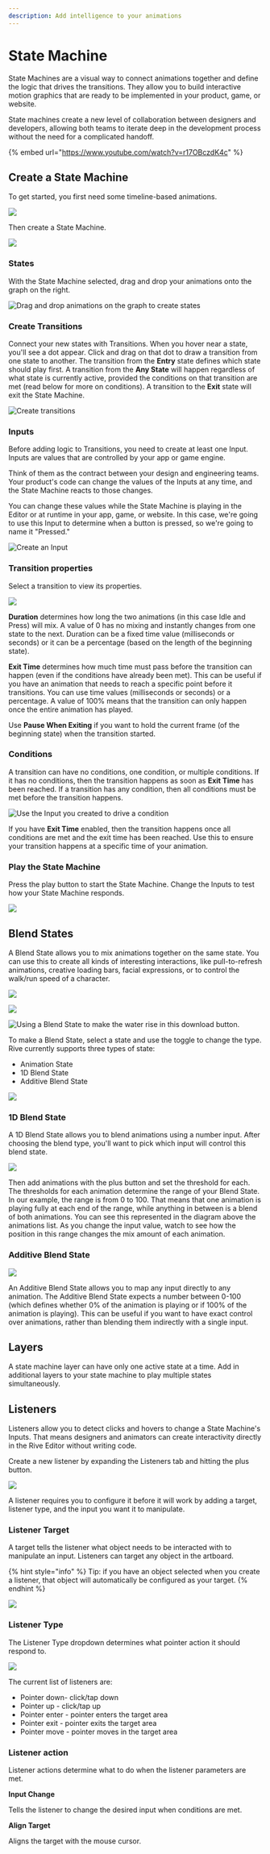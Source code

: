 ```yaml
---
description: Add intelligence to your animations
---
```


# State Machine

State Machines are a visual way to connect animations together and define the logic that drives the transitions. They allow you to build interactive motion graphics that are ready to be implemented in your product, game, or website.

State machines create a new level of collaboration between designers and developers, allowing both teams to iterate deep in the development process without the need for a complicated handoff.

{% embed url="https://www.youtube.com/watch?v=r17OBczdK4c" %}

## Create a State Machine

To get started, you first need some timeline-based animations.

![](../.gitbook/assets/screen-shot-2021-04-02-at-7.02.56-pm.png)

Then create a State Machine.

![](../.gitbook/assets/screen-shot-2021-04-02-at-7.03.33-pm.png)

### States

With the State Machine selected, drag and drop your animations onto the graph on the right.

![Drag and drop animations on the graph to create states](../.gitbook/assets/2021-04-02-19.06.19.gif)

### Create Transitions

Connect your new states with Transitions. When you hover near a state, you'll see a dot appear. Click and drag on that dot to draw a transition from one state to another. The transition from the **Entry** state defines which state should play first. A transition from the **Any State** will happen regardless of what state is currently active, provided the conditions on that transition are met (read below for more on conditions). A transition to the **Exit** state will exit the State Machine.

![Create transitions](../.gitbook/assets/2021-04-02-19.11.06.gif)

### Inputs

Before adding logic to Transitions, you need to create at least one Input. Inputs are values that are controlled by your app or game engine.

Think of them as the contract between your design and engineering teams. Your product's code can change the values of the Inputs at any time, and the State Machine reacts to those changes.

You can change these values while the State Machine is playing in the Editor or at runtime in your app, game, or website. In this case, we're going to use this Input to determine when a button is pressed, so we're going to name it "Pressed."

![Create an Input](../.gitbook/assets/2021-04-02-20.04.07.gif)

### Transition properties

Select a transition to view its properties.

![](../.gitbook/assets/2021-04-02-20.10.48.gif)

**Duration** determines how long the two animations (in this case Idle and Press) will mix. A value of 0 has no mixing and instantly changes from one state to the next. Duration can be a fixed time value (milliseconds or seconds) or it can be a percentage (based on the length of the beginning state).&#x20;

**Exit Time** determines how much time must pass before the transition can happen (even if the conditions have already been met). This can be useful if you have an animation that needs to reach a specific point before it transitions. You can use time values (milliseconds or seconds) or a percentage. A value of 100% means that the transition can only happen once the entire animation has played.

Use **Pause When Exiting** if you want to hold the current frame (of the beginning state) when the transition started.

### Conditions

A transition can have no conditions, one condition, or multiple conditions. If it has no conditions, then the transition happens as soon as **Exit Time** has been reached. If a transition has any condition, then all conditions must be met before the transition happens.

![Use the Input you created to drive a condition](../.gitbook/assets/2021-04-02-20.33.12.gif)

If you have **Exit Time** enabled, then the transition happens once all conditions are met and the exit time has been reached. Use this to ensure your transition happens at a specific time of your animation.

### Play the State Machine

Press the play button to start the State Machine. Change the Inputs to test how your State Machine responds.

![](../.gitbook/assets/2021-04-02-20.45.15.gif)

## Blend States

A Blend State allows you to mix animations together on the same state. You can use this to create all kinds of interesting interactions, like pull-to-refresh animations, creative loading bars, facial expressions, or to control the walk/run speed of a character.

![](https://public.rive.app/help/1d\_blend.gif)

![](https://public.rive.app/help/1d\_blend.gif)

![Using a Blend State to make the water rise in this download button.](../.gitbook/assets/liquid\_download.gif)

To make a Blend State, select a state and use the toggle to change the type. Rive currently supports three types of state:

* Animation State
* 1D Blend State
* Additive Blend State

![](../.gitbook/assets/blend\_states.gif)

### 1D Blend State

A 1D Blend State allows you to blend animations using a number input. After choosing the blend type, you'll want to pick which input will control this blend state.

![](../.gitbook/assets/1d\_blend.gif)

Then add animations with the plus button and set the threshold for each. The thresholds for each animation determine the range of your Blend State. In our example, the range is from 0 to 100. That means that one animation is playing fully at each end of the range, while anything in between is a blend of both animations. You can see this represented in the diagram above the animations list. As you change the input value, watch to see how the position in this range changes the mix amount of each animation.

### Additive Blend State

![](../.gitbook/assets/screen-shot-2021-05-11-at-9.41.59-pm.png)

An Additive Blend State allows you to map any input directly to any animation. The Additive Blend State expects a number between 0-100 (which defines whether 0% of the animation is playing or if 100% of the animation is playing). This can be useful if you want to have exact control over animations, rather than blending them indirectly with a single input.

## Layers

A state machine layer can have only one active state at a time. Add in additional layers to your state machine to play multiple states simultaneously.

## Listeners

Listeners allow you to detect clicks and hovers to change a State Machine's Inputs. That means designers and animators can create interactivity directly in the Rive Editor without writing code.

Create a new listener by expanding the Listeners tab and hitting the plus button.

![](<../.gitbook/assets/2022-06-10 14.45.22 (1).gif>)

A listener requires you to configure it before it will work by adding a target, listener type, and the input you want it to manipulate.

### **Listener Target**

A target tells the listener what object needs to be interacted with to manipulate an input. Listeners can target any object in the artboard.

{% hint style="info" %}
Tip: if you have an object selected when you create a listener, that object will automatically be configured as your target.
{% endhint %}

![](<../.gitbook/assets/2022-06-10 14.46.46.gif>)

### Listener Type

The Listener Type dropdown determines what pointer action it should respond to.

![](<../.gitbook/assets/2022-07-05 09.15.30.gif>)

The current list of listeners are:

* Pointer down- click/tap down
* Pointer up - click/tap up
* Pointer enter - pointer enters the target area
* Pointer exit - pointer exits the target area
* Pointer move - pointer moves in the target area

### Listener action

Listener actions determine what to do when the listener parameters are met.



**Input Change**

Tells the listener to change the desired input when conditions are met.



**Align Target**

Aligns the target with the mouse cursor.
